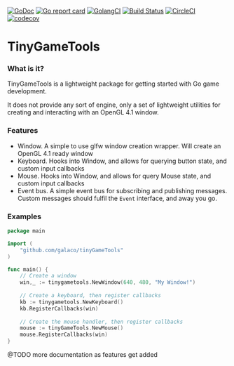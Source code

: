 [![GoDoc](https://godoc.org/github.com/Galaco/tinyGameTools?status.svg)](https://godoc.org/github.com/Galaco/tinyGameTools)
[![Go report card](https://goreportcard.com/badge/github.com/galaco/tinyGameTools)](https://goreportcard.com/badge/github.com/galaco/tinyGameTools)
[![GolangCI](https://golangci.com/badges/github.com/galaco/tinyGameTools.svg)](https://golangci.com)
[![Build Status](https://travis-ci.com/Galaco/tinyGameTools.svg?branch=master)](https://travis-ci.com/Galaco/tinyGameTools)
[![CircleCI](https://circleci.com/gh/Galaco/tinyGameTools/tree/master.svg?style=svg)](https://circleci.com/gh/Galaco/tinyGameTools/tree/master)
[![codecov](https://codecov.io/gh/Galaco/tinyGameTools/branch/master/graph/badge.svg)](https://codecov.io/gh/Galaco/tinyGameTools)

# TinyGameTools

### What is it?
TinyGameTools is a lightweight package for getting started with Go game development.

It does not provide any sort of engine, only a set of lightweight utilities for creating and 
interacting with an OpenGL 4.1 window.

### Features
* Window. A simple to use glfw window creation wrapper. Will create an OpenGL 4.1 ready window
* Keyboard. Hooks into Window, and allows for querying button state, and custom input callbacks
* Mouse. Hooks into Window, and allows for query Mouse state, and custom input callbacks
* Event bus. A simple event bus for subscribing and publishing messages. Custom messages should fulfil the `Event` interface,
and away you go.

### Examples
```go
package main

import (
	"github.com/galaco/tinyGameTools"
)

func main() {
	// Create a window
	win,_ := tinygametools.NewWindow(640, 480, "My Window!")
	
	// Create a keyboard, then register callbacks
	kb := tinygametools.NewKeyboard()
	kb.RegisterCallbacks(win)
	
	// Create the mouse handler, then register callbacks
	mouse := tinyGameTools.NewMouse()
	mouse.RegisterCallbacks(win)
}
```

@TODO more documentation as features get added